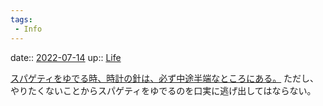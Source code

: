 ```yaml
---
tags:
 - Info
---
```


date:: [2022-07-14](Daily_Note/2022-07-14.md)
up:: [Life](../Bar/Novel/Chaos/Life.md)

[スパゲティをゆでる時、時計の針は、必ず中途半端なところにある。](スパゲティをゆでる時、時計の針は、必ず中途半端なところにある。.md)
ただし、やりたくないことからスパゲティをゆでるのを口実に逃げ出してはならない。